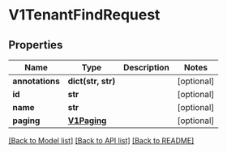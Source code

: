 # V1TenantFindRequest

## Properties
Name | Type | Description | Notes
------------ | ------------- | ------------- | -------------
**annotations** | **dict(str, str)** |  | [optional] 
**id** | **str** |  | [optional] 
**name** | **str** |  | [optional] 
**paging** | [**V1Paging**](V1Paging.md) |  | [optional] 

[[Back to Model list]](../README.md#documentation-for-models) [[Back to API list]](../README.md#documentation-for-api-endpoints) [[Back to README]](../README.md)


